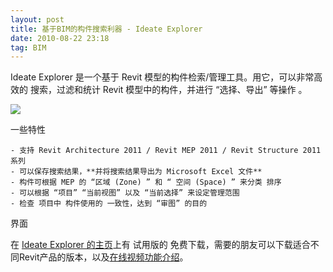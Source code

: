 ```yaml
---
layout: post
title: 基于BIM的构件搜索利器 - Ideate Explorer
date: 2010-08-22 23:18
tag: BIM
---
```

Ideate Explorer 是一个基于 Revit 模型的构件检索/管理工具。用它，可以非常高效的 搜索，过滤和统计 Revit 模型中的构件，并进行 “选择、导出” 等操作 。

![](http://leoblog.u.qiniudn.com/17-12-13/33221519.jpg)

一些特性

	- 支持 Revit Architecture 2011 / Revit MEP 2011 / Revit Structure 2011 系列
	- 可以保存搜索结果，**并将搜索结果导出为 Microsoft Excel 文件**
	- 构件可根据 MEP 的 “区域 (Zone) ” 和 “ 空间 (Space) ” 来分类 排序
	- 可以根据 “项目” “当前视图” 以及 “当前选择” 来设定管理范围
	- 检查 项目中 构件使用的 一致性，达到 “审图” 的目的

界面



在 [Ideate Explorer 的主页](http://www.ideateexplorer.com/index.php)上有 试用版的 免费下载，需要的朋友可以下载适合不同Revit产品的版本，以及[在线视频功能介绍](http://www.ideateexplorer.com/screenshots_videos.php)。
